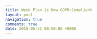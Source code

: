```yaml
---
title: Week Plan is Now GDPR-Compliant
layout: post
navigation: true
comments: true
date: 2018-05-31 00:00:00 +0000
---
```

